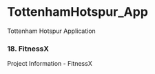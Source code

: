 # TottenhamHotspur_App
Tottenham Hotspur Application

### 18. FitnessX
Project Information - FitnessX

<img src=""/>
<img src=""/>
<img src=""/>
<img src=""/>
<img src=""/>
<img src=""/>

